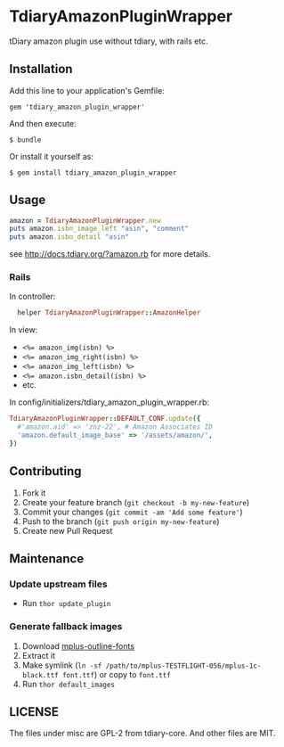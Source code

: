 # TdiaryAmazonPluginWrapper

tDiary amazon plugin use without tdiary, with rails etc.

## Installation

Add this line to your application's Gemfile:

    gem 'tdiary_amazon_plugin_wrapper'

And then execute:

    $ bundle

Or install it yourself as:

    $ gem install tdiary_amazon_plugin_wrapper

## Usage

```ruby
amazon = TdiaryAmazonPluginWrapper.new
puts amazon.isbn_image_left "asin", "comment"
puts amazon.isbn_detail "asin"
```

see http://docs.tdiary.org/?amazon.rb for more details.

### Rails

In controller:

```ruby
  helper TdiaryAmazonPluginWrapper::AmazonHelper
```

In view:

* `<%= amazon_img(isbn) %>`
* `<%= amazon_img_right(isbn) %>`
* `<%= amazon_img_left(isbn) %>`
* `<%= amazon.isbn_detail(isbn) %>`
* etc.

In config/initializers/tdiary_amazon_plugin_wrapper.rb:

```ruby
TdiaryAmazonPluginWrapper::DEFAULT_CONF.update({
  #'amazon.aid' => 'znz-22', # Amazon Associates ID
  'amazon.default_image_base' => '/assets/amazon/',
})
```

## Contributing

1. Fork it
2. Create your feature branch (`git checkout -b my-new-feature`)
3. Commit your changes (`git commit -am 'Add some feature'`)
4. Push to the branch (`git push origin my-new-feature`)
5. Create new Pull Request

## Maintenance

### Update upstream files

* Run `thor update_plugin`

### Generate fallback images

1. Download [mplus-outline-fonts](http://mplus-fonts.sourceforge.jp/mplus-outline-fonts/download/index.html)
2. Extract it
3. Make symlink (`ln -sf /path/to/mplus-TESTFLIGHT-056/mplus-1c-black.ttf font.ttf`)
   or copy to `font.ttf`
4. Run `thor default_images`

## LICENSE

The files under misc are GPL-2 from tdiary-core.
And other files are MIT.
